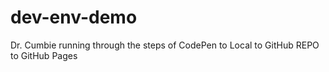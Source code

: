 # dev-env-demo
Dr. Cumbie running through the steps of CodePen to Local to GitHub REPO to GitHub Pages
